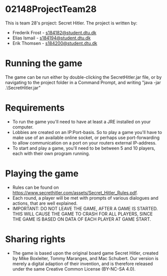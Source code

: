 # 02148ProjectTeam28

This is team 28's project: Secret Hitler.
The project is written by:
- Frederik Frost - s184182@student.dtu.dk
- Elias Ismail - s184194@student.dtu.dk
- Erik Thomsen - s184200@student.dtu.dk


# Running the game
The game can be run either by double-clicking the SecretHitler.jar file, or by navigating to the project folder in a Command Prompt, and writing "java -jar .\SecretHitler.jar"


# Requirements
- To run the game you'll need to have at least a JRE installed on your computer.
- Lobbies are created on an IP:Port-basis. So to play a game you'll have to make use of an available online socket, or perhaps use port-forwarding to allow communication on a port on your routers external IP-address. 
- To start and play a game, you'll need to be between 5 and 10 players, each with their own program running.

# Playing the game
 - Rules can be found on https://www.secrethitler.com/assets/Secret_Hitler_Rules.pdf.
 - Each round, a player will be met with prompts of various dialogues and actions, that are well explained.
 - IMPORTANT: DO NOT LEAVE THE GAME, AFTER A GAME IS STARTED. THIS WILL CAUSE THE GAME TO CRASH FOR ALL PLAYERS, SINCE THE GAME IS BASED ON DATA OF EACH PLAYER AT GAME START.

# Sharing rights
- The game is based upon the original board game Secret Hitler, created by Mike Boxleiter,
  Tommy Maranges, and Mac Schubert. Our version is merely a digital adaption of their invention, 
  and is therefore released under the same Creative Common License (BY-NC-SA 4.0).
 
